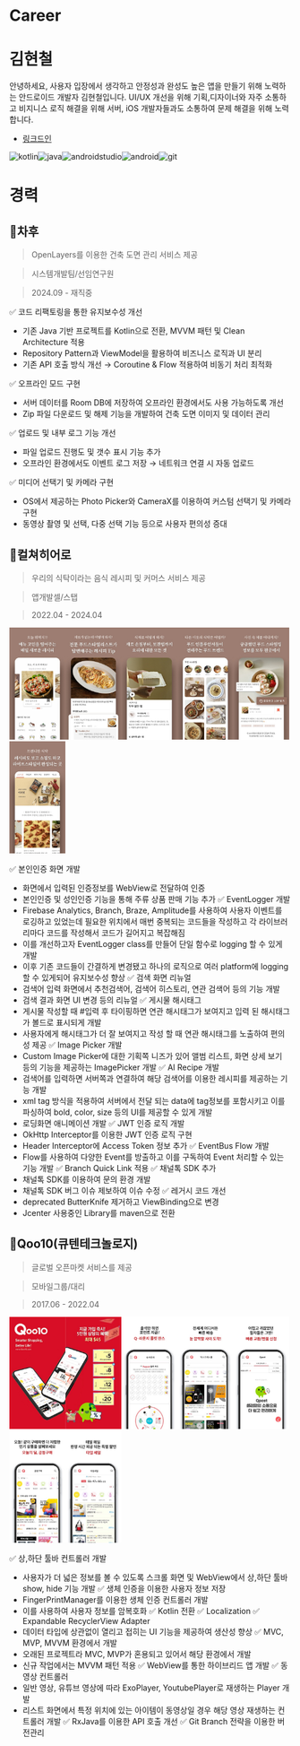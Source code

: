 # Career
# 김현철
안녕하세요, 사용자 입장에서 생각하고 안정성과 완성도 높은 앱을 만들기 위해 노력하는 안드로이드 개발자 김현철입니다.
UI/UX 개선을 위해 기획,디자이너와 자주 소통하고 비지니스 로직 해결을 위해 서버, iOS 개발자들과도 소통하여 문제 해결을 위해 노력합니다.
- [링크드인](https://www.linkedin.com/in/%ED%98%84%EC%B2%A0-%EA%B9%80-05a540262/)

![kotlin](https://img.shields.io/badge/Kotlin-0095D5?&style=for-the-badge&logo=kotlin&logoColor=white)![java](https://img.shields.io/badge/Java-ED8B00?style=for-the-badge&logo=openjdk&logoColor=white)![androidstudio](https://img.shields.io/badge/Android_Studio-3DDC84?style=for-the-badge&logo=android-studio&logoColor=white)![android](https://img.shields.io/badge/Android-3DDC84?style=for-the-badge&logo=android&logoColor=white)![git](https://img.shields.io/badge/GIT-E44C30?style=for-the-badge&logo=git&logoColor=white)

# 경력
## 🚀차후
> OpenLayers를 이용한 건축 도면 관리 서비스 제공

> 시스템개발팀/선임연구원

> 2024.09 - 재직중

✅ 코드 리팩토링을 통한 유지보수성 개선
 - 기존 Java 기반 프로젝트를 Kotlin으로 전환, MVVM 패턴 및 Clean Architecture 적용
 - Repository Pattern과 ViewModel을 활용하여 비즈니스 로직과 UI 분리
 - 기존 API 호출 방식 개선 → Coroutine & Flow 적용하여 비동기 처리 최적화

✅ 오프라인 모드 구현
 - 서버 데이터를 Room DB에 저장하여 오프라인 환경에서도 사용 가능하도록 개선
 - Zip 파일 다운로드 및 해제 기능을 개발하여 건축 도면 이미지 및 데이터 관리

✅ 업로드 및 내부 로그 기능 개선
 - 파일 업로드 진행도 및 갯수 표시 기능 추가
 - 오프라인 환경에서도 이벤트 로그 저장 → 네트워크 연결 시 자동 업로드

✅ 미디어 선택기 및 카메라 구현
 - OS에서 제공하는 Photo Picker와 CameraX를 이용하여 커스텀 선택기 및 카메라 구현
 - 동영상 촬영 및 선택, 다중 선택 기능 등으로 사용자 편의성 증대

## 🚀컬쳐히어로
> 우리의 식탁이라는 음식 레시피 및 커머스 서비스 제공

> 앱개발셀/스탭

> 2022.04 - 2024.04

<img src="https://github.com/HyunChul-Kim/Career/blob/main/images/wtable/wtable_image1.jpg" width="100" height="200"/><img src="https://github.com/HyunChul-Kim/Career/blob/main/images/wtable/wtable_image2.jpg" width="100" height="200"/><img src="https://github.com/HyunChul-Kim/Career/blob/main/images/wtable/wtable_image3.jpg" width="100" height="200"/><img src="https://github.com/HyunChul-Kim/Career/blob/main/images/wtable/wtable_image4.jpg" width="100" height="200"/><img src="https://github.com/HyunChul-Kim/Career/blob/main/images/wtable/wtable_image5.jpg" width="100" height="200"/><img src="https://github.com/HyunChul-Kim/Career/blob/main/images/wtable/wtable_image6.jpg" width="100" height="200"/>

✅ 본인인증 화면 개발
 - 화면에서 입력된 인증정보를 WebView로 전달하여 인증
 - 본인인증 및 성인인증 기능을 통해 주류 상품 판매 기능 추가
✅ EventLogger 개발
 - Firebase Analytics, Branch, Braze, Amplitude를 사용하여 사용자 이벤트를 로깅하고 있었는데 필요한 위치에서 매번 중복되는 코드들을 작성하고 각 라이브러리마다 코드를 작성해서 코드가 길어지고 복잡해짐
 - 이를 개선하고자 EventLogger class를 만들어 단일 함수로 logging 할 수 있게 개발
 - 이후 기존 코드들이 간결하게 변경됐고 하나의 로직으로 여러 platform에 logging 할 수 있게되어 유지보수성 향상
✅ 검색 화면 리뉴얼
 - 검색어 입력 화면에서 추천검색어, 검색어 히스토리, 연관 검색어 등의 기능 개발
 - 검색 결과 화면 UI 변경 등의 리뉴얼
✅ 게시물 해시태그
 - 게시물 작성할 때 #입력 후 타이핑하면 연관 해시태그가 보여지고 입력 된 해시태그가 볼드로 표시되게 개발
 - 사용자에게 해시태그가 더 잘 보여지고 작성 할 때 연관 해시태그를 노출하여 편의성 제공
✅ Image Picker 개발
 - Custom Image Picker에 대한 기획쪽 니즈가 있어 앨범 리스트, 화면 상세 보기 등의 기능을 제공하는 ImagePicker 개발
✅ AI Recipe 개발
 - 검색어를 입력하면 서버쪽과 연결하여 해당 검색어를 이용한 레시피를 제공하는 기능 개발
 - xml tag 방식을 적용하여 서버에서 전달 되는 data에 tag정보를 포함시키고 이를 파싱하여 bold, color, size 등의 UI를 제공할 수 있게 개발
 - 로딩화면 애니메이션 개발
✅ JWT 인증 로직 개발
 - OkHttp Interceptor를 이용한 JWT 인증 로직 구현
 - Header Interceptor에 Access Token 정보 추가
✅ EventBus Flow 개발
 - Flow를 사용하여 다양한 Event를 방출하고 이를 구독하여 Event 처리할 수 있는 기능 개발
✅ Branch Quick Link 적용
✅ 채널톡 SDK 추가
 - 채널톡 SDK를 이용하여 문의 환경 개발
 - 채널톡 SDK 버그 이슈 제보하여 이슈 수정
✅ 레거시 코드 개선
 - deprecated ButterKnife 제거하고 ViewBinding으로 변경
 - Jcenter 사용중인 Library를 maven으로 전환

## 🚀Qoo10(큐텐테크놀로지)
> 글로벌 오픈마켓 서비스를 제공

> 모바일그룹/대리

> 2017.06 - 2022.04

<img src="https://github.com/HyunChul-Kim/Career/blob/24ca7354056d9ea65a2e5db5b9b8375430b30618/images/qoo10/qoo10_image1.jpeg" width="100" height="200"/><img src="https://github.com/HyunChul-Kim/Career/blob/24ca7354056d9ea65a2e5db5b9b8375430b30618/images/qoo10/qoo10_image2.jpeg" width="100" height="200"/><img src="https://github.com/HyunChul-Kim/Career/blob/24ca7354056d9ea65a2e5db5b9b8375430b30618/images/qoo10/qoo10_image3.jpeg" width="100" height="200"/><img src="https://github.com/HyunChul-Kim/Career/blob/24ca7354056d9ea65a2e5db5b9b8375430b30618/images/qoo10/qoo10_image4.jpeg" width="100" height="200"/><img src="https://github.com/HyunChul-Kim/Career/blob/24ca7354056d9ea65a2e5db5b9b8375430b30618/images/qoo10/qoo10_image5.jpeg" width="100" height="200"/><img src="https://github.com/HyunChul-Kim/Career/blob/24ca7354056d9ea65a2e5db5b9b8375430b30618/images/qoo10/qoo10_image6.jpeg" width="100" height="200"/><img src="https://github.com/HyunChul-Kim/Career/blob/24ca7354056d9ea65a2e5db5b9b8375430b30618/images/qoo10/qoo10_image7.jpeg" width="100" height="200"/>

✅ 상,하단 툴바 컨트롤러 개발
 - 사용자가 더 넓은 정보를 볼 수 있도록 스크롤 화면 및 WebView에서 상,하단 툴바 show, hide 기능 개발
✅ 생체 인증을 이용한 사용자 정보 저장
 - FingerPrintManager를 이용한 생체 인증 컨트롤러 개발
 - 이를 사용하여 사용자 정보를 암복호화
✅ Kotlin 전환
✅ Localization
✅ Expandable RecyclerView Adapter
 - 데이터 타입에 상관없이 열리고 접히는 UI 기능을 제공하여 생산성 향상
✅ MVC, MVP, MVVM 환경에서 개발
 - 오래된 프로젝트라 MVC, MVP가 혼용되고 있어서 해당 환경에서 개발
 - 신규 작업에서는 MVVM 패턴 적용
✅ WebView를 통한 하이브리드 앱 개발
✅ 동영상 컨트롤러
 - 일반 영상, 유튜브 영상에 따라 ExoPlayer, YoutubePlayer로 재생하는 Player 개발
 - 리스트 화면에서 특정 위치에 있는 아이템이 동영상일 경우 해당 영상 재생하는 컨트롤러 개발
✅ RxJava를 이용한 API 호출 개선
✅ Git Branch 전략을 이용한 버전관리
